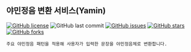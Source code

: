 ## 야민정음 변환 서비스(Yamin)  
[![GitHub license](https://img.shields.io/github/license/ESTO-NETWORK/yamin?style=for-the-badge)](https://github.com/ESTO-NETWORK/yamin/blob/master/LICENSE)
![GitHub last commit](https://img.shields.io/github/last-commit/ESTO-NETWORK/yamin?style=for-the-badge)
[![GitHub issues](https://img.shields.io/github/issues/ESTO-NETWORK/yamin?style=for-the-badge)](https://github.com/ESTO-NETWORK/yamin/issues)
[![GitHub stars](https://img.shields.io/github/stars/ESTO-NETWORK/yamin?style=for-the-badge)](https://github.com/ESTO-NETWORK/yamin/stargazers)
[![GitHub forks](https://img.shields.io/github/forks/ESTO-NETWORK/yamin?style=for-the-badge)](https://github.com/ESTO-NETWORK/yamin/network) 
~~~
주요 야민정음 패턴을 적용해 사용자가 입력한 문장을 야민정음체로 변환합니다.
~~~
